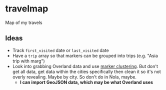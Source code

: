 # travelmap

Map of my travels

## Ideas

- Track `first_visited` date or `last_visited` date
- Have a `trip` array so that markers can be grouped into trips (e.g. "Asia trip with marg")
- Look into grabbing Overland data and use [marker clustering](https://developers.google.com/maps/documentation/javascript/marker-clustering). But don't get all data, get data within the cities specifically then clean it so it's not overly revealing. Maybe by city. So don't do in Nola, maybe.
  - **I can import GeoJSON data, which may be what Overland uses**
